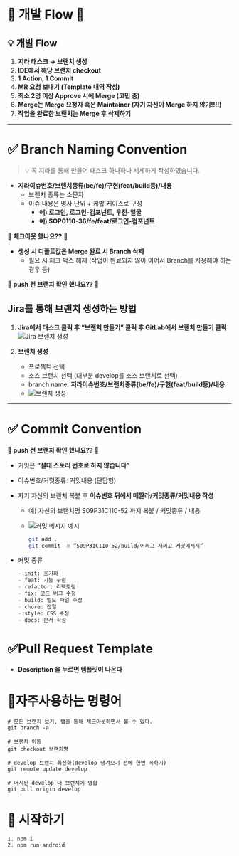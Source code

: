 # 🚨 개발 Flow 🚨

## 💡 개발 Flow
1. **지라 태스크 → 브랜치 생성**  
2. **IDE에서 해당 브랜치 checkout**  
3. **1 Action, 1 Commit**  
4. **MR 요청 보내기 (Template 내역 작성)**  
5. **최소 2명 이상 Approve 시에 Merge (고민 중)**  
6. **Merge는 Merge 요청자 혹은 Maintainer (자기 자신이 Merge 하지 않기!!!!)**  
7. **작업을 완료한 브랜치는 Merge 후 삭제하기**

---

# ✅ Branch Naming Convention

> 💡 꼭 지라를 통해 만들어 태스크 하나하나 세세하게 작성하였습니다.

- **지라이슈번호/브랜치종류(be/fe)/구현(feat/build등)/내용**
  - 브랜치 종류는 소문자
  - 이슈 내용은 명사 단위 + 케밥 케이스로 구성
    - **예) 로그인, 로그인-컴포넌트, 우진-얼굴**
    - **예) SOP0110-36/fe/feat/로그인-컴포넌트**
  
🚨 **체크아웃 했나요??** 🚨

- **생성 시 디폴트값은 Merge 완료 시 Branch 삭제**
  - 필요 시 체크 박스 해제 (작업이 완료되지 않아 이어서 Branch를 사용해야 하는 경우 등)

🚨 **push 전 브랜치 확인 했나요??** 🚨

## Jira를 통해 브랜치 생성하는 방법

1. **Jira에서 태스크 클릭 후 “브랜치 만들기” 클릭 후 GitLab에서 브랜치 만들기 클릭**  
   ![Jira 브랜치 생성](/uploads/250c8ddd34e9d21f153ab1351e8ee864/Untitled.png)  
   
2. **브랜치 생성**
   - 프로젝트 선택
   - 소스 브랜치 선택 (대부분 develop를 소스 브랜치로 선택)
   - branch name: **지라이슈번호/브랜치종류(be/fe)/구현(feat/build등)/내용**
   - ![브랜치 생성](/uploads/ca77ea19e1ef0e5e6ab2106ea3411d28/Untitled__1_.png)

---

# ✅ Commit Convention

🚨 **push 전 브랜치 확인 했나요??** 🚨

- 커밋은 **“절대 스토리 번호로 하지 않습니다”**
- 이슈번호/커밋종류: 커밋내용 (단답형)
- 자기 자신의 브랜치 복붙 후 **이슈번호 뒤에서 메짤라/커밋종류/커밋내용 작성**
  - 예) 자신의 브랜치명 S09P31C110-52 까지 복붙 / 커밋종류 / 내용
  - ![커밋 메시지 예시](/uploads/05c1a49fcb90dc4032212fce9cdaa409/Untitled__2_.png)  

    ```sh
    git add .
    git commit -m “S09P31C110-52/build/어쩌고 저쩌고 커밋메시지”
    ```

- 커밋 종류
  ```markdown
  - init: 초기화
  - feat: 기능 구현
  - refactor: 리팩토링
  - fix: 코드 버그 수정
  - build: 빌드 파일 수정
  - chore: 잡일
  - style: CSS 수정
  - docs: 문서 작성
  
# ✅Pull Request Template

- **Description 을 누르면 템플릿이 나온다**




# 🍕자주사용하는 명령어
```
# 모든 브랜치 보기, 탭을 통해 체크아웃하면서 볼 수 있다.
git branch -a

# 브랜치 이동
git checkout 브랜치명

# develop 브랜치 최신화(develop 땡겨오기 전에 한번 꼭하기)
git remote update develop

# 머지된 develop 내 브랜치에 병합
git pull origin develop
```

# 👑 시작하기
```
1. npm i
2. npm run android
```
